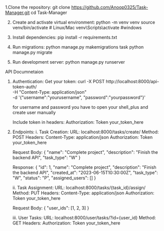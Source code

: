 1.Clone the repository:
  git clone https://github.com/Anoop0325/Task-Manager.git
  cd Task-Manager

2. Create and activate virtual environment:
  python -m venv venv
  source venv/bin/activate  # Linux/Mac
  venv\Scripts\activate #windows

3. Install dependencies:
  pip install -r requirements.txt

5. Run migrations:
  python manage.py makemigrations task
  python manage.py migrate

6. Run development server:
   python manage.py runserver


API Documnetaion

1. Authentication:
   Get your token:
     curl -X POST http://localhost:8000/api-token-auth/ \
    -H "Content-Type: application/json" \
    -d '{"username":"yourusername", "password":"yourpassword"}'

   for username and password you have to open your shell_plus and create user manually

   Include token in headers:
     Authorization: Token your_token_here

2. Endpoints:
   i. Task Creation:
     URL: localhost:8000/tasks/create/
     Method: POST
     Headers:
     Content-Type: application/json
     Authorization: Token your_token_here

     Request Body:
       {
        "name": "Complete project",
        "description": "Finish the backend API",
        "task_type": "W"
       }
  
     Response:
      {
        "id": 1,
        "name": "Complete project",
        "description": "Finish the backend API",
        "created_at": "2023-06-15T10:30:00Z",
        "task_type": "W",
        "status": "P",
        "assigned_users": []
       }

   ii. Task Assignment:
      URL: localhost:8000/tasks/{task_id}/assign/
      Method: PUT
      Headers:
        Content-Type: application/json
        Authorization: Token your_token_here

     Request Body:
       {
         "user_ids": [1, 2, 3]
       }

    iii. User Tasks:
        URL: localhost:8000/user/tasks/?id={user_id}
        Method: GET
        Headers:
          Authorization: Token your_token_here
           
